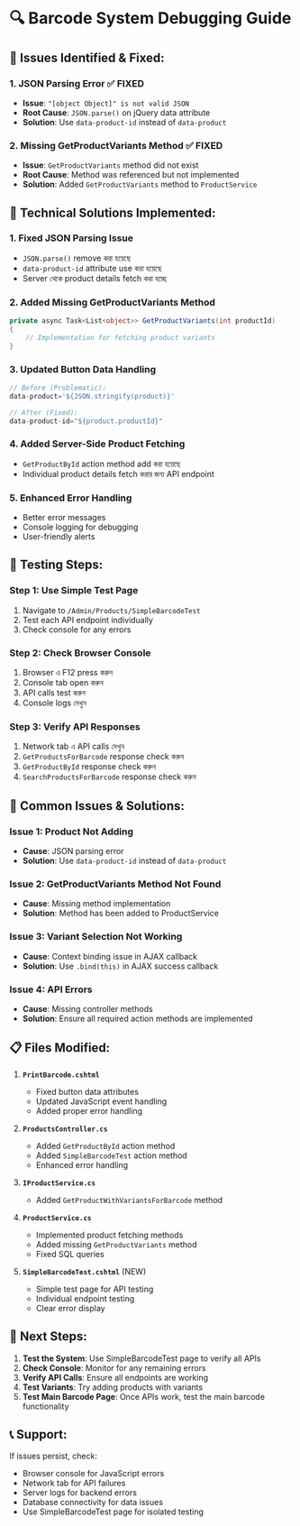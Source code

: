 # 🔍 Barcode System Debugging Guide

## 🚨 **Issues Identified & Fixed:**

### 1. **JSON Parsing Error** ✅ FIXED
- **Issue**: `"[object Object]" is not valid JSON`
- **Root Cause**: `JSON.parse()` on jQuery data attribute
- **Solution**: Use `data-product-id` instead of `data-product`

### 2. **Missing GetProductVariants Method** ✅ FIXED
- **Issue**: `GetProductVariants` method did not exist
- **Root Cause**: Method was referenced but not implemented
- **Solution**: Added `GetProductVariants` method to `ProductService`

## 🔧 **Technical Solutions Implemented:**

### 1. **Fixed JSON Parsing Issue**
- `JSON.parse()` remove করা হয়েছে
- `data-product-id` attribute use করা হয়েছে
- Server থেকে product details fetch করা হচ্ছে

### 2. **Added Missing GetProductVariants Method**
```csharp
private async Task<List<object>> GetProductVariants(int productId)
{
    // Implementation for fetching product variants
}
```

### 3. **Updated Button Data Handling**
```javascript
// Before (Problematic):
data-product='${JSON.stringify(product)}'

// After (Fixed):
data-product-id="${product.productId}"
```

### 4. **Added Server-Side Product Fetching**
- `GetProductById` action method add করা হয়েছে
- Individual product details fetch করার জন্য API endpoint

### 5. **Enhanced Error Handling**
- Better error messages
- Console logging for debugging
- User-friendly alerts

## 🧪 **Testing Steps:**

### **Step 1: Use Simple Test Page**
1. Navigate to `/Admin/Products/SimpleBarcodeTest`
2. Test each API endpoint individually
3. Check console for any errors

### **Step 2: Check Browser Console**
1. Browser এ F12 press করুন
2. Console tab open করুন
3. API calls test করুন
4. Console logs দেখুন

### **Step 3: Verify API Responses**
1. Network tab এ API calls দেখুন
2. `GetProductsForBarcode` response check করুন
3. `GetProductById` response check করুন
4. `SearchProductsForBarcode` response check করুন

## 🐛 **Common Issues & Solutions:**

### **Issue 1: Product Not Adding**
- **Cause**: JSON parsing error
- **Solution**: Use `data-product-id` instead of `data-product`

### **Issue 2: GetProductVariants Method Not Found**
- **Cause**: Missing method implementation
- **Solution**: Method has been added to ProductService

### **Issue 3: Variant Selection Not Working**
- **Cause**: Context binding issue in AJAX callback
- **Solution**: Use `.bind(this)` in AJAX success callback

### **Issue 4: API Errors**
- **Cause**: Missing controller methods
- **Solution**: Ensure all required action methods are implemented

## 📋 **Files Modified:**

1. **`PrintBarcode.cshtml`**
   - Fixed button data attributes
   - Updated JavaScript event handling
   - Added proper error handling

2. **`ProductsController.cs`**
   - Added `GetProductById` action method
   - Added `SimpleBarcodeTest` action method
   - Enhanced error handling

3. **`IProductService.cs`**
   - Added `GetProductWithVariantsForBarcode` method

4. **`ProductService.cs`**
   - Implemented product fetching methods
   - Added missing `GetProductVariants` method
   - Fixed SQL queries

5. **`SimpleBarcodeTest.cshtml`** (NEW)
   - Simple test page for API testing
   - Individual endpoint testing
   - Clear error display

## 🚀 **Next Steps:**

1. **Test the System**: Use SimpleBarcodeTest page to verify all APIs
2. **Check Console**: Monitor for any remaining errors
3. **Verify API Calls**: Ensure all endpoints are working
4. **Test Variants**: Try adding products with variants
5. **Test Main Barcode Page**: Once APIs work, test the main barcode functionality

## 📞 **Support:**
If issues persist, check:
- Browser console for JavaScript errors
- Network tab for API failures
- Server logs for backend errors
- Database connectivity for data issues
- Use SimpleBarcodeTest page for isolated testing
